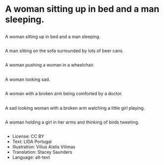 # A woman sitting up in bed and a man sleeping.

##
A woman sitting up in bed and a man sleeping.

##
A man sitting on the sofa surrounded by lots of beer cans.

##
A woman pushing a woman in a wheelchair.

##
A woman looking sad.

##
A woman with a broken arm being comforted by a doctor.

##
A sad looking woman with a broken arm watching a little girl playing.

##
A woman holding a girl in her arms and thinking of birds tweeting.

##
* License: CC BY
* Text: LIDA Portugal
* Illustration: Vilius Aistis Vilimas
* Translation: Stacey Saunders
* Language: alt-text
